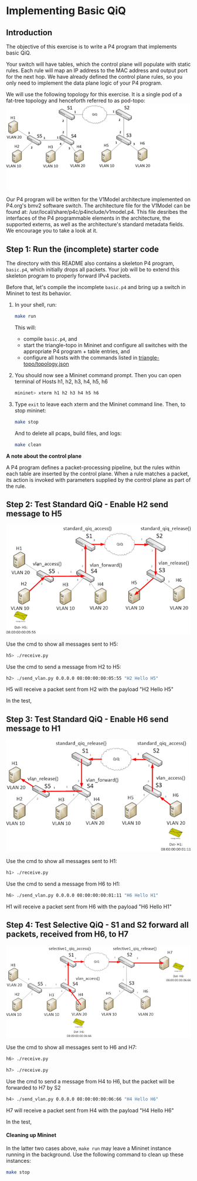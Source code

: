 # Implementing Basic QiQ

## Introduction

The objective of this exercise is to write a P4 program that
implements basic QiQ.

Your switch will have tables, which the control plane will
populate with static rules. Each rule will map an IP address to the
MAC address and output port for the next hop. We have already defined
the control plane rules, so you only need to implement the data plane
logic of your P4 program.

We will use the following topology for this exercise. It is a single
pod of a fat-tree topology and henceforth referred to as pod-topo:
![triangle-topo](./triangle-topo/qiq-network-simulation.png)

Our P4 program will be written for the V1Model architecture implemented
on P4.org's bmv2 software switch. The architecture file for the V1Model
can be found at: /usr/local/share/p4c/p4include/v1model.p4. This file
desribes the interfaces of the P4 programmable elements in the architecture,
the supported externs, as well as the architecture's standard metadata
fields. We encourage you to take a look at it.

## Step 1: Run the (incomplete) starter code

The directory with this README also contains a skeleton P4 program,
`basic.p4`, which initially drops all packets. Your job will be to
extend this skeleton program to properly forward IPv4 packets.

Before that, let's compile the incomplete `basic.p4` and bring
up a switch in Mininet to test its behavior.

1. In your shell, run:
   ```bash
   make run
   ```
   This will:
   * compile `basic.p4`, and
   * start the triangle-topo in Mininet and configure all switches with
   the appropriate P4 program + table entries, and
   * configure all hosts with the commands listed in
   [triangle-topo/topology.json](./triangle-topo/topology.json)

2. You should now see a Mininet command prompt. Then you can open terminal of Hosts h1, h2, h3, h4, h5, h6
   ```bash
   mininet> xterm h1 h2 h3 h4 h5 h6
   ```
3. Type `exit` to leave each xterm and the Mininet command line.
   Then, to stop mininet:
   ```bash
   make stop
   ```
   And to delete all pcaps, build files, and logs:
   ```bash
   make clean
   ```
   
**A note about the control plane**

A P4 program defines a packet-processing pipeline, but the rules within each table are inserted by the control plane. When a rule matches a packet, its action is invoked with parameters supplied by the control plane as part of the rule.

## Step 2: Test Standard QiQ - Enable H2 send message to H5

![triangle-topo](./triangle-topo/Standard-QiQ-Enable-H2-send-message-to-H5.png)

Use the cmd to show all messages sent to H5:
   ```bash
   h5> ./receive.py
   ```
Use the cmd to send a message from H2 to H5:  
   ```bash
   h2> ./send_vlan.py 0.0.0.0 08:00:00:00:05:55 "H2 Hello H5"
   ```
H5 will receive a packet sent from H2 with the payload "H2 Hello H5"

In the test, 

## Step 3: Test Standard QiQ - Enable H6 send message to H1

![triangle-topo](./triangle-topo/Standard-QiQ-Enable-H6-send-message-to-H1.png)

Use the cmd to show all messages sent to H1:
   ```bash
   h1> ./receive.py
   ```
Use the cmd to send a message from H6 to H1:
   ```bash
   h6> ./send_vlan.py 0.0.0.0 08:00:00:00:01:11 "H6 Hello H1"
   ```
H1 will receive a packet sent from H6 with the payload "H6 Hello H1"


## Step 4: Test **Selective QiQ - S1 and S2 forward all packets, received from H6, to H7**

![triangle-topo](./triangle-topo/Selective-QiQ-S1-and-S2-forward-all-packets-received-from-H4-to-H7.png)

Use the cmd to show all messages sent to H6 and H7:
   ```bash
   h6> ./receive.py
   ```
   ```bash
   h7> ./receive.py
   ```
Use the cmd to send a message from H4 to H6, but the packet will be forwarded to H7 by S2  
   ```bash
   h4> ./send_vlan.py 0.0.0.0 08:00:00:00:06:66 "H4 Hello H6"
   ```
H7 will receive a packet sent from H4 with the payload "H4 Hello H6"

In the test, 

#### Cleaning up Mininet

In the latter two cases above, `make run` may leave a Mininet instance
running in the background. Use the following command to clean up
these instances:

```bash
make stop
```

